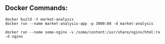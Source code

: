 ## Docker Commands:

```
docker build -t market-analysis
docker run --name market-analysis-app -p 3000:80 -d market-analysis
```

```
docker run --name some-nginx -v /some/content:/usr/share/nginx/html:ro -d nginx
```
